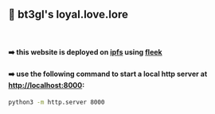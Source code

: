 ## 💜 bt3gl's loyal.love.lore

<br>

#### ➡️   this website is deployed on **[ipfs](https://ipfs.tech/)** using **[fleek](https://app.fleek.xyz/)**

#### ➡️   use the following command to start a local http server at [http://localhost:8000](http://localhost:8000):

```bash
python3 -m http.server 8000
```

<br>

